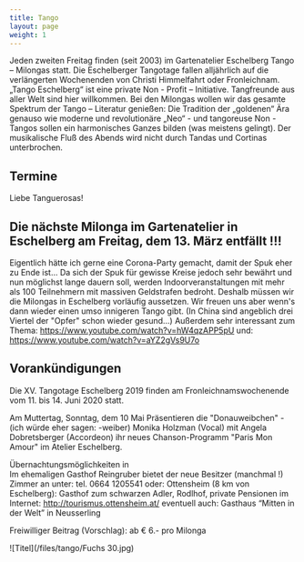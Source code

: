 ```yaml
---
title: Tango
layout: page
weight: 1
---
```


Jeden zweiten Freitag finden (seit 2003) im Gartenatelier Eschelberg Tango – Milongas statt. Die Eschelberger Tangotage fallen alljährlich auf die verlängerten Wochenenden von Christi Himmelfahrt oder Fronleichnam.  
„Tango Eschelberg“ ist eine private Non - Profit – Initiative. Tangfreunde aus aller Welt sind hier willkommen.
Bei den Milongas wollen wir das gesamte Spektrum der Tango – Literatur genießen: Die Tradition der „goldenen“ Ära genauso wie moderne und revolutionäre „Neo“ - und tangoreuse Non -Tangos sollen ein harmonisches Ganzes bilden (was meistens gelingt).
Der musikalische Fluß des Abends wird nicht durch Tandas und Cortinas unterbrochen.

## Termine

Liebe Tanguerosas!
## Die nächste Milonga im Gartenatelier in Eschelberg am Freitag, dem 13. März entfällt !!!

Eigentlich hätte ich gerne eine Corona-Party gemacht, damit der Spuk eher zu Ende ist...
Da sich der Spuk für gewisse Kreise jedoch sehr bewährt und nun möglichst lange dauern soll, werden Indoorveranstaltungen mit mehr als 100 Teilnehmern mit massiven Geldstrafen bedroht. Deshalb müssen wir die Milongas in Eschelberg vorläufig aussetzen. 
Wir freuen uns aber wenn's dann wieder einen umso innigeren Tango gibt. (In China sind angeblich drei Viertel der "Opfer" schon wieder gesund...)
Außerdem sehr interessant zum Thema: https://www.youtube.com/watch?v=hW4qzAPP5pU
und: https://www.youtube.com/watch?v=aYZ2gVs9U7o

## Vorankündigungen
Die XV. Tangotage Eschelberg 2019 finden am Fronleichnamswochenende vom 11. bis 14. Juni 2020 statt.

Am Muttertag, Sonntag, dem 10 Mai Präsentieren die "Donauweibchen" - (ich würde eher sagen: -weiber) Monika Holzman (Vocal) mit Angela Dobretsberger (Accordeon) ihr neues Chanson-Programm "Paris Mon Amour" im Atelier Eschelberg.

Übernachtungsmöglichkeiten in 
Im ehemaligen Gasthof Reingruber bietet der neue Besitzer (manchmal !) Zimmer an unter: tel. 0664 1205541
oder: Ottensheim (8 km von Eschelberg): Gasthof zum schwarzen Adler, Rodlhof, private Pensionen im Internet: http://tourismus.ottensheim.at/ eventuell auch: Gasthaus “Mitten in der Welt” in Neusserling

Freiwilliger Beitrag (Vorschlag): ab € 6.- pro Milonga 

![Titel](/files/tango/Fuchs 30.jpg)
